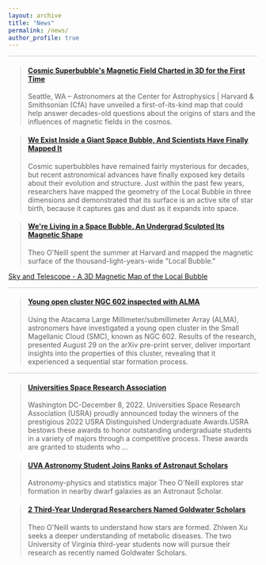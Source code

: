 ```yaml
---
layout: archive
title: "News"
permalink: /news/
author_profile: true
---
```


<hr style = 'background-color:#CCCAC9;   margin-top: 0.1em;
  margin-bottom: 0.1em; border-width:0; color:#CCCAC9; height:1px; width:100%;' />
  
  <blockquote class="embedly-card" data-card-align="left" data-card-width="80%"><h4><a href="https://cfa.harvard.edu/news/cosmic-superbubbles-magnetic-field-charted-3d-first-time">Cosmic Superbubble's Magnetic Field Charted in 3D for the First Time</a></h4><p>Seattle, WA – Astronomers at the Center for Astrophysics | Harvard & Smithsonian (CfA) have unveiled a first-of-its-kind map that could help answer decades-old questions about the origins of stars and the influences of magnetic fields in the cosmos.</p></blockquote>
<script async src="//cdn.embedly.com/widgets/platform.js" charset="UTF-8"></script>


<blockquote class="embedly-card" data-card-align="left" data-card-width="80%"><h4><a href="https://www.vice.com/en/article/we-exist-inside-a-giant-space-bubble-and-scientists-have-finally-mapped-it/">We Exist Inside a Giant Space Bubble, And Scientists Have Finally Mapped It</a></h4><p>Cosmic superbubbles have remained fairly mysterious for decades, but recent astronomical advances have finally exposed key details about their evolution and structure. Just within the past few years, researchers have mapped the geometry of the Local Bubble in three dimensions and demonstrated that its surface is an active site of star birth, because it captures gas and dust as it expands into space. </p></blockquote>
<script async src="//cdn.embedly.com/widgets/platform.js" charset="UTF-8"></script>

<blockquote class="embedly-card" data-card-align="left" data-card-width="80%"><h4><a href="https://news.virginia.edu/content/were-living-space-bubble-undergrad-sculpted-its-magnetic-shape">We're Living in a Space Bubble. An Undergrad Sculpted Its Magnetic Shape</a></h4><p>Theo O'Neill spent the summer at Harvard and mapped the magnetic surface of the thousand-light-years-wide "Local Bubble."</p></blockquote>
<script async src="//cdn.embedly.com/widgets/platform.js" charset="UTF-8"></script>

[Sky and Telescope - A 3D Magnetic Map of the Local Bubble](https://skyandtelescope.org/astronomy-news/3d-magnetic-map-of-the-local-bubble/)

<hr style = 'background-color:#CCCAC9;   margin-top: 0.1em;
  margin-bottom: 0.1em; border-width:0; color:#CCCAC9; height:1px; width:100%;' />
  

<blockquote class="embedly-card"  data-card-align="left" data-card-width="80%"><h4><a href="https://phys.org/news/2022-09-young-cluster-ngc-alma.html">Young open cluster NGC 602 inspected with ALMA</a></h4><p>Using the Atacama Large Millimeter/submillimeter Array (ALMA), astronomers have investigated a young open cluster in the Small Magellanic Cloud (SMC), known as NGC 602. Results of the research, presented August 29 on the arXiv pre-print server, deliver important insights into the properties of this cluster, revealing that it experienced a sequential star formation process.</p></blockquote>
<script async src="//cdn.embedly.com/widgets/platform.js" charset="UTF-8"></script>


<hr style = 'background-color:#CCCAC9;   margin-top: 0.1em;
  margin-bottom: 0.1em; border-width:0; color:#CCCAC9; height:1px; width:100%;' />
  

<blockquote class="embedly-card"  data-card-align="left" data-card-width="80%"><h4><a href="https://newsroom.usra.edu/universities-space-research-association-announces-the-2022-distinguished-undergraduate-award-winners/?fbclid=IwAR1zrx8PMo7fN0qU93vR28uX5Sc4YJE-3-2tZSWJ7nBDSayIHKMZZnop4y8">Universities Space Research Association </a></h4><p>Washington DC-December 8, 2022. Universities Space Research Association (USRA) proudly announced today the winners of the prestigious 2022 USRA Distinguished Undergraduate Awards.USRA bestows these awards to honor outstanding undergraduate students in a variety of majors through a competitive process. These awards are granted to students who ...</p></blockquote>
<script async src="//cdn.embedly.com/widgets/platform.js" charset="UTF-8"></script>

<blockquote class="embedly-card"  data-card-align="left" data-card-width="80%"><h4><a href="https://news.virginia.edu/content/uva-astronomy-student-joins-ranks-astronaut-scholars">UVA Astronomy Student Joins Ranks of Astronaut Scholars</a></h4><p>Astronomy-physics and statistics major Theo O'Neill explores star formation in nearby dwarf galaxies as an Astronaut Scholar.</p></blockquote>
<script async src="//cdn.embedly.com/widgets/platform.js" charset="UTF-8"></script>


<blockquote class="embedly-card"  data-card-align="left" data-card-width="80%"><h4><a href="https://news.virginia.edu/content/2-third-year-undergrad-researchers-named-goldwater-scholars">2 Third-Year Undergrad Researchers Named Goldwater Scholars</a></h4><p>Theo O'Neill wants to understand how stars are formed. Zhiwen Xu seeks a deeper understanding of metabolic diseases. The two University of Virginia third-year students now will pursue their research as recently named Goldwater Scholars.</p></blockquote>
<script async src="//cdn.embedly.com/widgets/platform.js" charset="UTF-8"></script>








